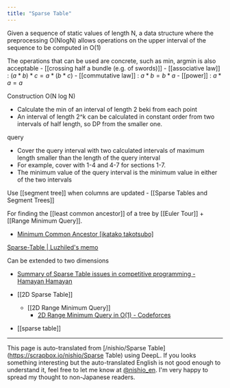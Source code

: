 ```yaml
---
title: "Sparse Table"
---
```


Given a sequence of static values of length N, a data structure where the preprocessing O(NlogN) allows operations on the upper interval of the sequence to be computed in O(1)

The operations that can be used are concrete, such as min, argmin is also acceptable
    - [[crossing half a bundle (e.g. of swords)]]
        - [[associative law]] : $(a * b) * c = a * (b * c)$
        - [[commutative law]] : $a * b = b * a$
        - [[power]] : $a * a = a$

Construction O(N log N)
- Calculate the min of an interval of length 2 beki from each point
- An interval of length 2^k can be calculated in constant order from two intervals of half length, so DP from the smaller one.

query
- Cover the query interval with two calculated intervals of maximum length smaller than the length of the query interval
- For example, cover with 1-4 and 4-7 for sections 1-7.
- The minimum value of the query interval is the minimum value in either of the two intervals

Use [[segment tree]] when columns are updated
    - [[Sparse Tables and Segment Trees]]

For finding the [[least common ancestor]] of a tree by [[Euler Tour]] +[[Range Minimum Query]].
- [Minimum Common Ancestor [ikatako takotsubo]](https://ikatakos.com/pot/programming_algorithm/graph_theory/lowest_common_ancestor)

[Sparse-Table | Luzhiled's memo](https://ei1333.github.io/luzhiled/snippets/structure/sparse-table.html)

Can be extended to two dimensions
- [Summary of Sparse Table issues in competitive programming - Hamayan Hamayan](https://www.hamayanhamayan.com/entry/2018/01/03/035508)
- [[2D Sparse Table]]
    - [[2D Range Minimum Query]]
        - [2D Range Minimum Query in O(1) - Codeforces](http://codeforces.com/blog/entry/45485)

- [[sparse table]]

---
This page is auto-translated from [/nishio/Sparse Table](https://scrapbox.io/nishio/Sparse Table) using DeepL. If you looks something interesting but the auto-translated English is not good enough to understand it, feel free to let me know at [@nishio_en](https://twitter.com/nishio_en). I'm very happy to spread my thought to non-Japanese readers.